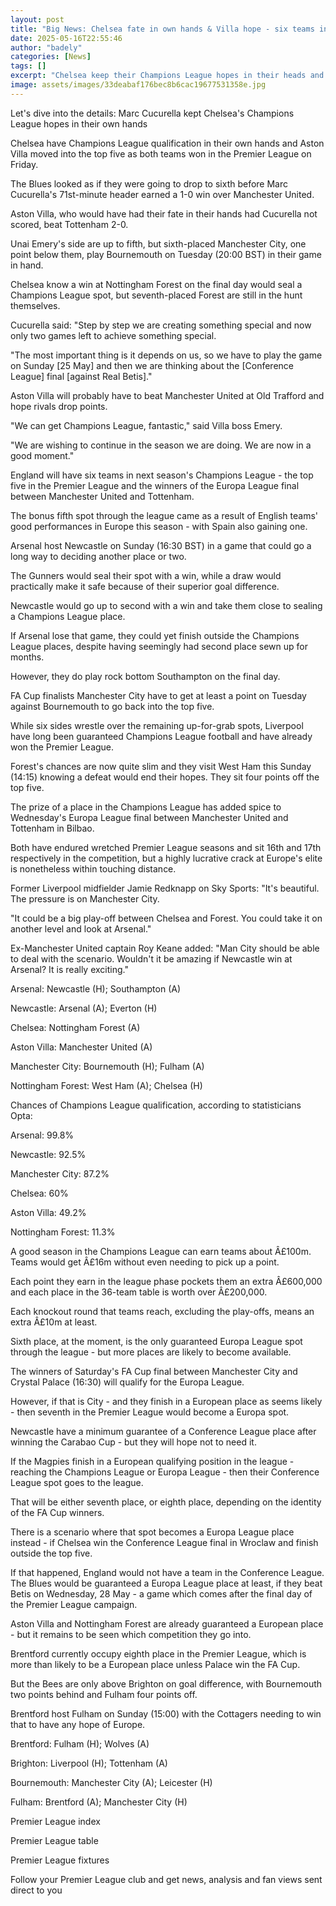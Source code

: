 ```yaml
---
layout: post
title: "Big News: Chelsea fate in own hands & Villa hope - six teams in top-five hunt"
date: 2025-05-16T22:55:46
author: "badely"
categories: [News]
tags: []
excerpt: "Chelsea keep their Champions League hopes in their heads and Aston Villa move into the top five for now following wins on Friday."
image: assets/images/33deabaf176bec8b6cac19677531358e.jpg
---
```


Let's dive into the details: Marc Cucurella kept Chelsea's Champions League hopes in their own hands

Chelsea have Champions League qualification in their own hands and Aston Villa moved into the top five as both teams won in the Premier League on Friday.

The Blues looked as if they were going to drop to sixth before Marc Cucurella's 71st-minute header earned a 1-0 win over Manchester United.

Aston Villa, who would have had their fate in their hands had Cucurella not scored, beat Tottenham 2-0.

Unai Emery's side are up to fifth, but sixth-placed Manchester City, one point below them, play Bournemouth on Tuesday (20:00 BST) in their game in hand.

Chelsea know a win at Nottingham Forest on the final day would seal a Champions League spot, but seventh-placed Forest are still in the hunt themselves.

Cucurella said: "Step by step we are creating something special and now only two games left to achieve something special.

"The most important thing is it depends on us, so we have to play the game on Sunday [25 May] and then we are thinking about the [Conference League] final [against Real Betis]."

Aston Villa will probably have to beat Manchester United at Old Trafford and hope rivals drop points.

"We can get Champions League, fantastic," said Villa boss Emery.

"We are wishing to continue in the season we are doing. We are now in a good moment."

England will have six teams in next season's Champions League - the top five in the Premier League and the winners of the Europa League final between Manchester United and Tottenham.

The bonus fifth spot through the league came as a result of English teams' good performances in Europe this season - with Spain also gaining one.

Arsenal host Newcastle on Sunday (16:30 BST) in a game that could go a long way to deciding another place or two.

The Gunners would seal their spot with a win, while a draw would practically make it safe because of their superior goal difference.

Newcastle would go up to second with a win and take them close to sealing a Champions League place.

If Arsenal lose that game, they could yet finish outside the Champions League places, despite having seemingly had second place sewn up for months.

However, they do play rock bottom Southampton on the final day.

FA Cup finalists Manchester City have to get at least a point on Tuesday against Bournemouth to go back into the top five.

While six sides wrestle over the remaining up-for-grab spots, Liverpool have long been guaranteed Champions League football and have already won the Premier League.

Forest's chances are now quite slim and they visit West Ham this Sunday (14:15) knowing a defeat would end their hopes. They sit four points off the top five.

The prize of a place in the Champions League has added spice to Wednesday's Europa League final between Manchester United and Tottenham in Bilbao.

Both have endured wretched Premier League seasons and sit 16th and 17th respectively in the competition, but a highly lucrative crack at Europe's elite is nonetheless within touching distance.

Former Liverpool midfielder Jamie Redknapp on Sky Sports: "It's beautiful. The pressure is on Manchester City.

"It could be a big play-off between Chelsea and Forest. You could take it on another level and look at Arsenal."

Ex-Manchester United captain Roy Keane added: "Man City should be able to deal with the scenario. Wouldn't it be amazing if Newcastle win at Arsenal? It is really exciting."

Arsenal: Newcastle (H); Southampton (A)

Newcastle: Arsenal (A); Everton (H)

Chelsea: Nottingham Forest (A)

Aston Villa: Manchester United (A)

Manchester City: Bournemouth (H); Fulham (A)

Nottingham Forest: West Ham (A); Chelsea (H)

Chances of Champions League qualification, according to statisticians Opta:

Arsenal: 99.8%

Newcastle: 92.5%

Manchester City: 87.2%

Chelsea: 60%

Aston Villa: 49.2%

Nottingham Forest: 11.3%

A good season in the Champions League can earn teams about Â£100m. Teams would get Â£16m without even needing to pick up a point.

Each point they earn in the league phase pockets them an extra Â£600,000 and each place in the 36-team table is worth over Â£200,000.

Each knockout round that teams reach, excluding the play-offs, means an extra Â£10m at least.

Sixth place, at the moment, is the only guaranteed Europa League spot through the league - but more places are likely to become available.

The winners of Saturday's FA Cup final between Manchester City and Crystal Palace (16:30) will qualify for the Europa League.

However, if that is City - and they finish in a European place as seems likely - then seventh in the Premier League would become a Europa spot.

Newcastle have a minimum guarantee of a Conference League place after winning the Carabao Cup - but they will hope not to need it.

If the Magpies finish in a European qualifying position in the league - reaching the Champions League or Europa League - then their Conference League spot goes to the league.

That will be either seventh place, or eighth place, depending on the identity of the FA Cup winners.

There is a scenario where that spot becomes a Europa League place instead - if Chelsea win the Conference League final in Wroclaw and finish outside the top five.

If that happened, England would not have a team in the Conference League. The Blues would be guaranteed a Europa League place at least, if they beat Betis on Wednesday, 28 May - a game which comes after the final day of the Premier League campaign.

Aston Villa and Nottingham Forest are already guaranteed a European place - but it remains to be seen which competition they go into.

Brentford currently occupy eighth place in the Premier League, which is more than likely to be a European place unless Palace win the FA Cup.

But the Bees are only above Brighton on goal difference, with Bournemouth two points behind and Fulham four points off.

Brentford host Fulham on Sunday (15:00) with the Cottagers needing to win that to have any hope of Europe.

Brentford: Fulham (H); Wolves (A)

Brighton: Liverpool (H); Tottenham (A)

Bournemouth: Manchester City (A); Leicester (H)

Fulham: Brentford (A); Manchester City (H)

Premier League index

Premier League table

Premier League fixtures

Follow your Premier League club and get news, analysis and fan views sent direct to you

